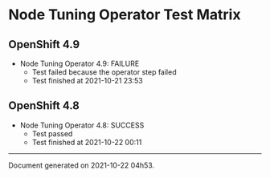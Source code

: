 
Node Tuning Operator Test Matrix
================================

OpenShift 4.9
-------------


* Node Tuning Operator 4.9: FAILURE
  - Test failed because the operator step failed
  - Test finished at 2021-10-21 23:53

OpenShift 4.8
-------------


* Node Tuning Operator 4.8: SUCCESS
  - Test passed
  - Test finished at 2021-10-22 00:11


---
Document generated on 2021-10-22 04h53.
